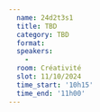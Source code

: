 ```yaml
---
  name: 24d2t3s1
  title: TBD
  category: TBD
  format: 
  speakers: 
    - 
  room: Créativité
  slot: 11/10/2024
  time_start: '10h15'
  time_end: '11h00'
---
```

